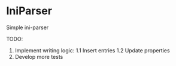 # IniParser
Simple ini-parser 

TODO:
1. Implement writing logic:
  1.1 Insert entries
  1.2 Update properties
2. Develop more tests
